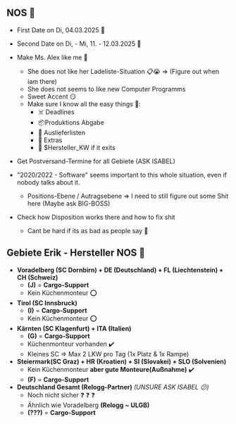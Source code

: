 ## NOS 💚
- First Date on Di, 04.03.2025 🌹
- Second Date on Di, - Mi, 11. - 12.03.2025 🌹
- Make Ms. Alex like me 💖
    - She does not like her Ladeliste-Situation 📋😭 => (Figure out when iam there)
    - She does not seems to like new Computer Programms
    - Sweet Accent 😏
    - Make sure I know all the easy things 👻:
        - ☠️ Deadlines 
        - 📦Produktions Abgabe
        - 📑 Auslieferlisten
        - 📛 Extras
        - 📅 $Hersteller_KW if it exits
- Get Postversand-Termine for all Gebiete (ASK ISABEL)

- "2020/2022 - Software" seems important to this whole situation, even if nobody talks about it.
    - Positions-Ebene / Autragsebene => I need to still figure out some Shit here (Maybe ask BIG-BOSS)

- Check how Disposition works there and how to fix shit
    - Cant be hard if its as bad as people say 🙉
 
## Gebiete Erik - Hersteller NOS 💚
- **Voradelberg (SC Dornbirn) + DE (Deutschland) + FL (Liechtenstein) + CH (Schweiz)**
    - **(J)** = **Cargo-Support**
    - Kein Küchenmonteur :o:
- **Tirol (SC Innsbruck)**
    - **(I)** = **Cargo-Support**
    - Kein Küchenmonteur :o:    
- **Kärnten (SC Klagenfurt) + ITA (Italien)**
    - **(G)** = **Cargo-Support**
    - Küchenmonteur vorhanden :heavy_check_mark:
    - Kleines SC => Max 2 LKW pro Tag (1x Platz & 1x Rampe)
- **Steiermark(SC Graz) + HR (Kroatien) + SI (Slovakei) + SLO (Solvenien)**
    - Kein Küchenmonteur **aber gute Monteure(Außnahme)** :heavy_check_mark:
    - **(F)** = **Cargo-Support**
- **Deutschland Gesamt (Relogg-Partner)**  _(UNSURE ASK ISABEL 😕)_
    - Noch nicht sicher :question: :question: :question:
    - Ähnlich wie Voradelberg **(Relogg ~ ULGB)**
    - **(???)** = **Cargo-Support**


